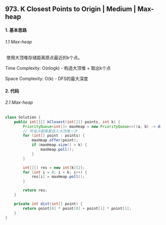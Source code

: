 ## 973. K Closest Points to Origin | Medium | Max-heap
#### 1. 基本思路
###### 1.1 Max-heap

​	使用大顶堆存储距离原点最近的k个点。

Time Complexity: O(nlogk) - 构造大顶堆 + 取出k个点

Space Complexity: O(k) - DFS的最大深度

#### 2. 代码
###### 2.1 Max-heap

```java
class Solution {
    public int[][] kClosest(int[][] points, int k) {
        PriorityQueue<int[]> maxHeap = new PriorityQueue<>((a, b) -> dist(b) - dist(a));
        // 所有点都需要进入大顶堆一次
        for (int[] point : points) {
            maxHeap.offer(point);
            if (maxHeap.size() > k) {
                maxHeap.poll();
            }
        }

        int[][] res = new int[k][2];
        for (int i = 0; i < k; i++) {
            res[i] = maxHeap.poll();
        }

        return res;
    }

    private int dist(int[] point) {
        return point[0] * point[0] + point[1] * point[1];
    }
}
```

